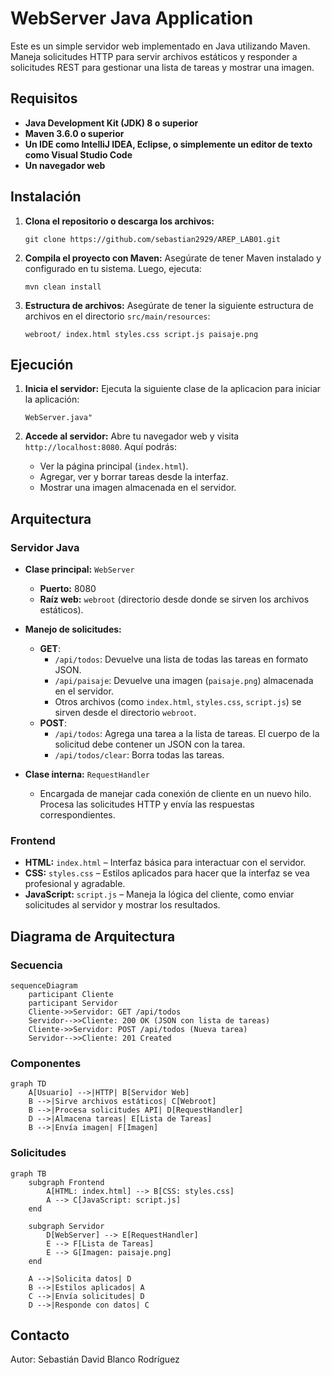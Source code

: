 

# WebServer Java Application

Este es un simple servidor web implementado en Java utilizando Maven. Maneja solicitudes HTTP para servir archivos estáticos y responder a solicitudes REST para gestionar una lista de tareas y mostrar una imagen.

## Requisitos

-   **Java Development Kit (JDK) 8 o superior**
-   **Maven 3.6.0 o superior**
-   **Un IDE como IntelliJ IDEA, Eclipse, o simplemente un editor de texto como Visual Studio Code**
-   **Un navegador web**

## Instalación

1.  **Clona el repositorio o descarga los archivos:**
     
    `git clone https://github.com/sebastian2929/AREP_LAB01.git` 
    
2.  **Compila el proyecto con Maven:** Asegúrate de tener Maven instalado y configurado en tu sistema. Luego, ejecuta:
 
    
    `mvn clean install` 
    
3.  **Estructura de archivos:** Asegúrate de tener la siguiente estructura de archivos en el directorio `src/main/resources`:
    
    `webroot/
      index.html
      styles.css
      script.js
      paisaje.png` 
    

## Ejecución

1.  **Inicia el servidor:** Ejecuta la siguiente clase de la aplicacion para iniciar la aplicación:
        
    `WebServer.java"` 
    
2.  **Accede al servidor:** Abre tu navegador web y visita `http://localhost:8080`. Aquí podrás:
    
    -   Ver la página principal (`index.html`).
    -   Agregar, ver y borrar tareas desde la interfaz.
    -   Mostrar una imagen almacenada en el servidor.

## Arquitectura

### Servidor Java

-   **Clase principal:** `WebServer`
    
    -   **Puerto:** 8080
    -   **Raíz web:** `webroot` (directorio desde donde se sirven los archivos estáticos).
-   **Manejo de solicitudes:**
    
    -   **GET**:
        -   `/api/todos`: Devuelve una lista de todas las tareas en formato JSON.
        -   `/api/paisaje`: Devuelve una imagen (`paisaje.png`) almacenada en el servidor.
        -   Otros archivos (como `index.html`, `styles.css`, `script.js`) se sirven desde el directorio `webroot`.
    -   **POST**:
        -   `/api/todos`: Agrega una tarea a la lista de tareas. El cuerpo de la solicitud debe contener un JSON con la tarea.
        -   `/api/todos/clear`: Borra todas las tareas.
-   **Clase interna:** `RequestHandler`
    
    -   Encargada de manejar cada conexión de cliente en un nuevo hilo. Procesa las solicitudes HTTP y envía las respuestas correspondientes.

### Frontend

-   **HTML:** `index.html` – Interfaz básica para interactuar con el servidor.
-   **CSS:** `styles.css` – Estilos aplicados para hacer que la interfaz se vea profesional y agradable.
-   **JavaScript:** `script.js` – Maneja la lógica del cliente, como enviar solicitudes al servidor y mostrar los resultados.

## Diagrama de Arquitectura
### Secuencia 
```mermaid
sequenceDiagram
    participant Cliente
    participant Servidor
    Cliente->>Servidor: GET /api/todos
    Servidor-->>Cliente: 200 OK (JSON con lista de tareas)
    Cliente->>Servidor: POST /api/todos (Nueva tarea)
    Servidor-->>Cliente: 201 Created
```
### Componentes
```mermaid
graph TD
    A[Usuario] -->|HTTP| B[Servidor Web]
    B -->|Sirve archivos estáticos| C[Webroot]
    B -->|Procesa solicitudes API| D[RequestHandler]
    D -->|Almacena tareas| E[Lista de Tareas]
    B -->|Envía imagen| F[Imagen]
```



### Solicitudes

```mermaid
graph TB
    subgraph Frontend
        A[HTML: index.html] --> B[CSS: styles.css]
        A --> C[JavaScript: script.js]
    end
    
    subgraph Servidor
        D[WebServer] --> E[RequestHandler]
        E --> F[Lista de Tareas]
        E --> G[Imagen: paisaje.png]
    end
    
    A -->|Solicita datos| D
    B -->|Estilos aplicados| A
    C -->|Envía solicitudes| D
    D -->|Responde con datos| C
```


## Contacto

Autor: Sebastián David Blanco Rodríguez
